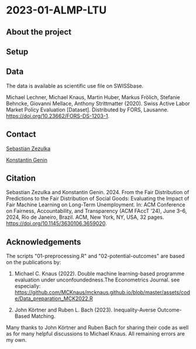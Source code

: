 # 2023-01-ALMP-LTU

## About the project

## Setup

## Data
The data is available as scientific use file on SWISSbase.

Michael Lechner, Michael Knaus, Martin Huber, Markus Frölich, Stefanie Behncke, Giovanni Mellace, Anthony Strittmatter (2020). Swiss Active Labor Market Policy Evaluation [Dataset]. Distributed by FORS, Lausanne. https://doi.org/10.23662/FORS-DS-1203-1.

## Contact
[Sebastian Zezulka](https://ethics.epistemology.ai/people#h.ybght6vasbh4)

[Konstantin Genin](https://ethics.epistemology.ai/people#h.frfuicc6nirv)

## Citation
Sebastian Zezulka and Konstantin Genin. 2024. From the Fair Distribution of Predictions to the Fair Distribution of Social Goods: Evaluating the Impact of Fair Machine Learning on Long-Term Unemployment. In: ACM Conference on Fairness, Accountability, and Transparency (ACM FAccT ’24), June 3–6, 2024, Rio de Janeiro, Brazil. ACM, New York, NY, USA, 32 pages. https://doi.org/10.1145/3630106.3659020.

## Acknowledgements
The scripts "01-preprocessing.R" and "02-potential-outcomes" are based on the publications by:
1. Michael C. Knaus (2022). Double machine learning-based programme evaluation under unconfoundedness.The Econometrics Journal.
see especially: https://github.com/MCKnaus/mcknaus.github.io/blob/master/assets/code/Data_preparation_MCK2022.R

2. John Körtner and Ruben L. Bach (2023). Inequality-Averse Outcome-Based Matching. 

Many thanks to John Körtner and Ruben Bach for sharing their code as well as for many helpful discussions to Michael Knaus. All remaining errors are my own.
